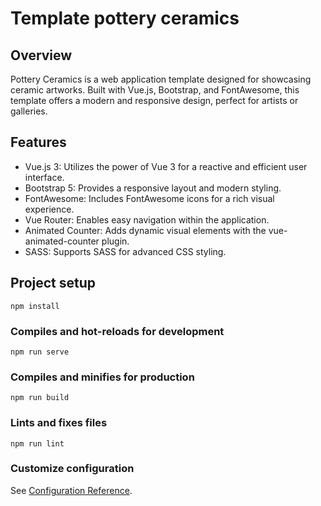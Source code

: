 # Template pottery ceramics #

## Overview
Pottery Ceramics is a web application template designed for showcasing ceramic artworks. Built with Vue.js, Bootstrap, and FontAwesome, this template offers a modern and responsive design, perfect for artists or galleries.


## Features
- Vue.js 3: Utilizes the power of Vue 3 for a reactive and efficient user interface.
- Bootstrap 5: Provides a responsive layout and modern styling.
- FontAwesome: Includes FontAwesome icons for a rich visual experience.
- Vue Router: Enables easy navigation within the application.
- Animated Counter: Adds dynamic visual elements with the vue-animated-counter plugin.
- SASS: Supports SASS for advanced CSS styling.


## Project setup
```
npm install
```

### Compiles and hot-reloads for development
```
npm run serve
```

### Compiles and minifies for production
```
npm run build
```

### Lints and fixes files
```
npm run lint
```

### Customize configuration
See [Configuration Reference](https://cli.vuejs.org/config/).
